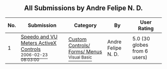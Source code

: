 ﻿<div align="center">

## All Submissions by Andre Felipe N\. D\.

</div>

No.  | Submission | Category | By   | User Rating
---- | ---------- | -------- | ---- | -----------
1 | [Speedo and VU Meters ActiveX Controls<br /><sup>2006-02-23 08:03:00</sup>](https://github.com/Planet-Source-Code/andre-felipe-n-d-speedo-and-vu-meters-activex-controls__1-64430) | [Custom Controls/ Forms/  Menus<br /><sup>Visual Basic</sup>](../ByCategory/custom-controls-forms-menus__1-4.md) | Andre Felipe N\. D\. | 5.0 (30 globes from 6 users)
